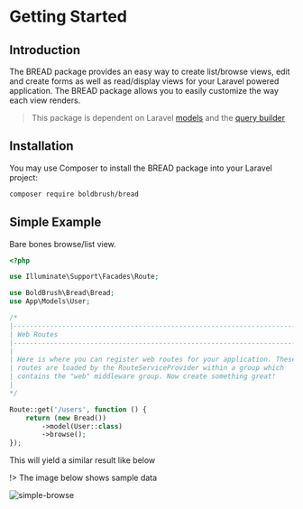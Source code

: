 # Getting Started

## Introduction

The BREAD package provides an easy way to create list/browse views, edit and create forms as well as read/display views for your Laravel powered application. The BREAD package allows you to easily customize the way each view renders.

> This package is dependent on Laravel [models](https://laravel.com/docs/eloquent) and the [query builder](https://laravel.com/docs/queries)

## Installation

You may use Composer to install the BREAD package into your Laravel project:

```bash
composer require boldbrush/bread
```

## Simple Example

Bare bones browse/list view.

```php
<?php

use Illuminate\Support\Facades\Route;

use BoldBrush\Bread\Bread;
use App\Models\User;

/*
|--------------------------------------------------------------------------
| Web Routes
|--------------------------------------------------------------------------
|
| Here is where you can register web routes for your application. These
| routes are loaded by the RouteServiceProvider within a group which
| contains the "web" middleware group. Now create something great!
|
*/

Route::get('/users', function () {
    return (new Bread())
        ->model(User::class)
        ->browse();
});
```

This will yield a similar result like below

!> The image below shows sample data

<p class="in-center">
    <img src="/content/../_media/screenshots/simple-browse.png" data-origin="/../_media/screenshots/simple-browse.png" alt="simple-browse">
</p>
